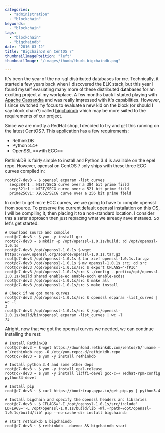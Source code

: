 ```yaml
---
categories:
  - "administration"
  - "blockchain"
keywords:
  - "blockchain"
tags:
  - "blockchain"
  - "bigchaindb"
date: "2016-03-19"
title: "BigchainDB on CentOS 7"
thumbnailImagePosition: "left"
thumbnailImage: "/images/thumb/thumb-bigchaindb.png"

---
```


It's been the year of the no-sql distributed databases for me. Technically, it started a few years back when I discovered the ELK stack, but this year I found myself evaluating many more of these distributed databases for an exciting project at my workplace. A few months back I started playing with [Apache Cassandra](http://cassandra.apache.org/) and was really impressed with it's capabilities. However, I since switched my focus to evaluate a new kid on the block (or should I say block chain?) called [bigchaindb](https://www.bigchaindb.com/) which may be more suited to the requirements of our project.
<!--more-->

Since we are mostly a RedHat shop, I decided to try and get this running on the latest CentOS 7. This application has a few requirements:

* RethinkDB
* Python 3.4+
* OpenSSL ==with ECC==

RethinkDB is fairly simple to install and Python 3.4 is available on the epel repo. However, openssl on CentOS 7 only ships with these three ECC curves compiled in:

```
root@c7-dev3 ~ $ openssl ecparam -list_curves
  secp384r1 : NIST/SECG curve over a 384 bit prime field
  secp521r1 : NIST/SECG curve over a 521 bit prime field
  prime256v1: X9.62/SECG curve over a 256 bit prime field
```

In order to get more ECC curves, we are going to have to compile openssl from source. To preserve the current default openssl installation on this OS, I will be compiling it, then placing it to a non-standard location. I consider this a safer approach then just replacing what we already have installed. So let's get started:

```
# Download source and compile
root@c7-dev3 ~ $ yum -y install gcc
root@c7-dev3 ~ $ mkdir -p /opt/openssl-1.0.1s/build; cd /opt/openssl-1.0.1s
root@c7-dev3 /opt/openssl-1.0.1s $ wget https://www.openssl.org/source/openssl-1.0.1s.tar.gz
root@c7-dev3 /opt/openssl-1.0.1s $ tar xzvf openssl-1.0.1s.tar.gz
root@c7-dev3 /opt/openssl-1.0.1s $ mv openssl-1.0.1s src; cd src
root@c7-dev3 /opt/openssl-1.0.1s/src $ export CFLAGS="-fPIC"
root@c7-dev3 /opt/openssl-1.0.1s/src $ ./config --prefix=/opt/openssl-1.0.1s/build shared enable-ec enable-ecdh enable-ecdsa
root@c7-dev3 /opt/openssl-1.0.1s/src $ make all
root@c7-dev3 /opt/openssl-1.0.1s/src $ make install

# Check if we got more curves
root@c7-dev3 /opt/openssl-1.0.1s/src $ openssl ecparam -list_curves | wc -l
3
root@c7-dev3 /opt/openssl-1.0.1s/src $ /opt/openssl-1.0.1s/build/bin/openssl ecparam -list_curves | wc -l
73
```

Alright, now that we got the openssl curves we needed, we can continue installing the rest:

```
# Install RethinkDB
root@c7-dev3 ~ $ wget https://download.rethinkdb.com/centos/6/`uname -m`/rethinkdb.repo -O /etc/yum.repos.d/rethinkdb.repo
root@c7-dev3 ~ $ yum -y install rethinkdb

# Install python 3.4 and some other deps
root@c7-dev3 ~ $ yum -y install epel-release
root@c7-dev3 ~ $ yum -y install libffi-devel gcc-c++ redhat-rpm-config python34-devel

# Install pip
root@c7-dev3 ~ $ curl https://bootstrap.pypa.io/get-pip.py | python3.4

# Install bigchain and specify the openssl headers and libraries
root@c7-dev3 ~ $ CFLAGS='-I /opt/openssl-1.0.1s/src/include' LDFLAGS='-L /opt/openssl-1.0.1s/build/lib -Wl,-rpath=/opt/openssl-1.0.1s/build/lib' pip --no-cache-dir install bigchaindb

# start rethinkdb & bigchaindb
root@c7-dev3 ~ $ rethinkdb --daemon && bigchaindb start
```

